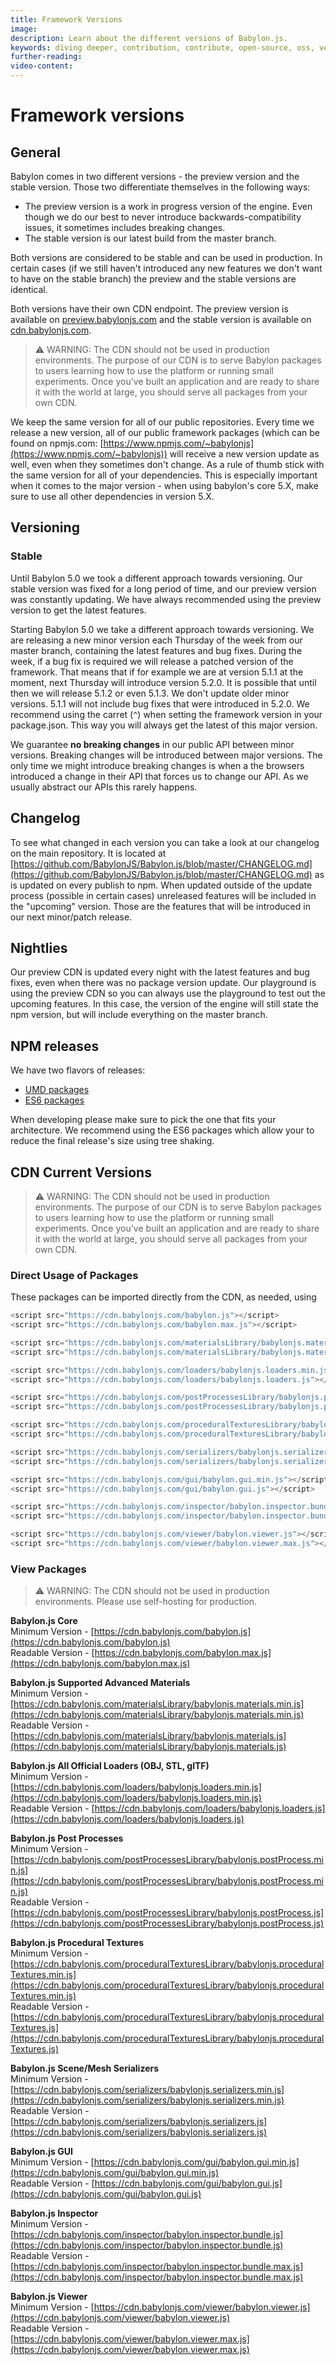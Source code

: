 ```yaml
---
title: Framework Versions
image:
description: Learn about the different versions of Babylon.js.
keywords: diving deeper, contribution, contribute, open-source, oss, versions
further-reading:
video-content:
---
```


# Framework versions

## General

Babylon comes in two different versions - the preview version and the stable version. Those two differentiate themselves in the following ways:

- The preview version is a work in progress version of the engine. Even though we do our best to never introduce backwards-compatibility issues, it sometimes includes breaking changes.
- The stable version is our latest build from the master branch.

Both versions are considered to be stable and can be used in production. In certain cases (if we still haven't introduced any new features we don't want to have on the stable branch) the preview and the stable versions are identical.

Both versions have their own CDN endpoint. The preview version is available on [preview.babylonjs.com](https://preview.babylonjs.com) and the stable version is available on [cdn.babylonjs.com](https://cdn.babylonjs.com).

> ⚠️ WARNING: The CDN should not be used in production environments. The purpose of our CDN is to serve Babylon packages to users learning how to use the platform or running small experiments. Once you've built an application and are ready to share it with the world at large, you should serve all packages from your own CDN.

We keep the same version for all of our public repositories. Every time we release a new version, all of our public framework packages (which can be found on npmjs.com: [https://www.npmjs.com/~babylonjs](https://www.npmjs.com/~babylonjs)) will receive a new version update as well, even when they sometimes don't change. As a rule of thumb stick with the same version for all of your dependencies. This is especially important when it comes to the major version - when using babylon's core 5.X, make sure to use all other dependencies in version 5.X.

## Versioning

### Stable

Until Babylon 5.0 we took a different approach towards versioning. Our stable version was fixed for a long period of time, and our preview version was constantly updating. We have always recommended using the preview version to get the latest features.

Starting Babylon 5.0 we take a different approach towards versioning. We are releasing a new minor version each Thursday of the week from our master branch, containing the latest features and bug fixes. During the week, if a bug fix is required we will release a patched version of the framework. That means that if for example we are at version 5.1.1 at the moment, next Thursday will introduce version 5.2.0. It is possible that until then we will release 5.1.2 or even 5.1.3. We don't update older minor versions. 5.1.1 will not include bug fixes that were introduced in 5.2.0. We recommend using the carret (`^`) when setting the framework version in your package.json. This way you will always get the latest of this major version.

We guarantee **no breaking changes** in our public API between minor versions. Breaking changes will be introduced between major versions. The only time we might introduce breaking changes is when a the browsers introduced a change in their API that forces us to change our API. As we usually abstract our APIs this rarely happens.

## Changelog

To see what changed in each version you can take a look at our changelog on the main repository. It is located at [https://github.com/BabylonJS/Babylon.js/blob/master/CHANGELOG.md](https://github.com/BabylonJS/Babylon.js/blob/master/CHANGELOG.md) as is updated on every publish to npm. When updated outside of the update process (possible in certain cases) unreleased features will be included in the "upcoming" version. Those are the features that will be introduced in our next minor/patch release.

## Nightlies

Our preview CDN is updated every night with the latest features and bug fixes, even when there was no package version update. Our playground is using the preview CDN so you can always use the playground to test out the upcoming features. In this case, the version of the engine will still state the npm version, but will include everything on the master branch.

## NPM releases

We have two flavors of releases:

- [UMD packages](/setup/frameworkPackages/npmSupport)
- [ES6 packages](/setup/frameworkPackages/es6Support)

When developing please make sure to pick the one that fits your architecture. We recommend using the ES6 packages which allow your to reduce the final release's size using tree shaking.

## CDN Current Versions

> ⚠️ WARNING: The CDN should not be used in production environments. The purpose of our CDN is to serve Babylon packages to users learning how to use the platform or running small experiments. Once you've built an application and are ready to share it with the world at large, you should serve all packages from your own CDN.

### Direct Usage of Packages

These packages can be imported directly from the CDN, as needed, using

```javascript
<script src="https://cdn.babylonjs.com/babylon.js"></script>
<script src="https://cdn.babylonjs.com/babylon.max.js"></script>

<script src="https://cdn.babylonjs.com/materialsLibrary/babylonjs.materials.min.js"></script>
<script src="https://cdn.babylonjs.com/materialsLibrary/babylonjs.materials.js"></script>

<script src="https://cdn.babylonjs.com/loaders/babylonjs.loaders.min.js"></script>
<script src="https://cdn.babylonjs.com/loaders/babylonjs.loaders.js"></script>

<script src="https://cdn.babylonjs.com/postProcessesLibrary/babylonjs.postProcess.min.js"></script>
<script src="https://cdn.babylonjs.com/postProcessesLibrary/babylonjs.postProcess.js"></script>

<script src="https://cdn.babylonjs.com/proceduralTexturesLibrary/babylonjs.proceduralTextures.min.js"></script>
<script src="https://cdn.babylonjs.com/proceduralTexturesLibrary/babylonjs.proceduralTextures.js"></script>

<script src="https://cdn.babylonjs.com/serializers/babylonjs.serializers.min.js"></script>
<script src="https://cdn.babylonjs.com/serializers/babylonjs.serializers.js"></script>

<script src="https://cdn.babylonjs.com/gui/babylon.gui.min.js"></script>
<script src="https://cdn.babylonjs.com/gui/babylon.gui.js"></script>

<script src="https://cdn.babylonjs.com/inspector/babylon.inspector.bundle.js"></script>
<script src="https://cdn.babylonjs.com/inspector/babylon.inspector.bundle.max.js"></script>

<script src="https://cdn.babylonjs.com/viewer/babylon.viewer.js"></script>
<script src="https://cdn.babylonjs.com/viewer/babylon.viewer.max.js"></script>
```

### View Packages

> ⚠️ WARNING: The CDN should not be used in production environments. Please use self-hosting for production.

**Babylon.js Core**  
Minimum Version - [https://cdn.babylonjs.com/babylon.js](https://cdn.babylonjs.com/babylon.js)  
Readable Version - [https://cdn.babylonjs.com/babylon.max.js](https://cdn.babylonjs.com/babylon.max.js)

**Babylon.js Supported Advanced Materials**  
Minimum Version - [https://cdn.babylonjs.com/materialsLibrary/babylonjs.materials.min.js](https://cdn.babylonjs.com/materialsLibrary/babylonjs.materials.min.js)  
Readable Version - [https://cdn.babylonjs.com/materialsLibrary/babylonjs.materials.js](https://cdn.babylonjs.com/materialsLibrary/babylonjs.materials.js)

**Babylon.js All Official Loaders (OBJ, STL, glTF)**  
Minimum Version - [https://cdn.babylonjs.com/loaders/babylonjs.loaders.min.js](https://cdn.babylonjs.com/loaders/babylonjs.loaders.min.js)  
Readable Version - [https://cdn.babylonjs.com/loaders/babylonjs.loaders.js](https://cdn.babylonjs.com/loaders/babylonjs.loaders.js)

**Babylon.js Post Processes**  
Minimum Version - [https://cdn.babylonjs.com/postProcessesLibrary/babylonjs.postProcess.min.js](https://cdn.babylonjs.com/postProcessesLibrary/babylonjs.postProcess.min.js)  
Readable Version - [https://cdn.babylonjs.com/postProcessesLibrary/babylonjs.postProcess.js](https://cdn.babylonjs.com/postProcessesLibrary/babylonjs.postProcess.js)

**Babylon.js Procedural Textures**  
Minimum Version - [https://cdn.babylonjs.com/proceduralTexturesLibrary/babylonjs.proceduralTextures.min.js](https://cdn.babylonjs.com/proceduralTexturesLibrary/babylonjs.proceduralTextures.min.js)  
Readable Version - [https://cdn.babylonjs.com/proceduralTexturesLibrary/babylonjs.proceduralTextures.js](https://cdn.babylonjs.com/proceduralTexturesLibrary/babylonjs.proceduralTextures.js)

**Babylon.js Scene/Mesh Serializers**  
Minimum Version - [https://cdn.babylonjs.com/serializers/babylonjs.serializers.min.js](https://cdn.babylonjs.com/serializers/babylonjs.serializers.min.js)  
Readable Version - [https://cdn.babylonjs.com/serializers/babylonjs.serializers.js](https://cdn.babylonjs.com/serializers/babylonjs.serializers.js)

**Babylon.js GUI**  
Minimum Version - [https://cdn.babylonjs.com/gui/babylon.gui.min.js](https://cdn.babylonjs.com/gui/babylon.gui.min.js)  
Readable Version - [https://cdn.babylonjs.com/gui/babylon.gui.js](https://cdn.babylonjs.com/gui/babylon.gui.js)

**Babylon.js Inspector**  
Minimum Version - [https://cdn.babylonjs.com/inspector/babylon.inspector.bundle.js](https://cdn.babylonjs.com/inspector/babylon.inspector.bundle.js)  
Readable Version - [https://cdn.babylonjs.com/inspector/babylon.inspector.bundle.max.js](https://cdn.babylonjs.com/inspector/babylon.inspector.bundle.max.js)

**Babylon.js Viewer**  
Minimum Version - [https://cdn.babylonjs.com/viewer/babylon.viewer.js](https://cdn.babylonjs.com/viewer/babylon.viewer.js)  
Readable Version - [https://cdn.babylonjs.com/viewer/babylon.viewer.max.js](https://cdn.babylonjs.com/viewer/babylon.viewer.max.js)
